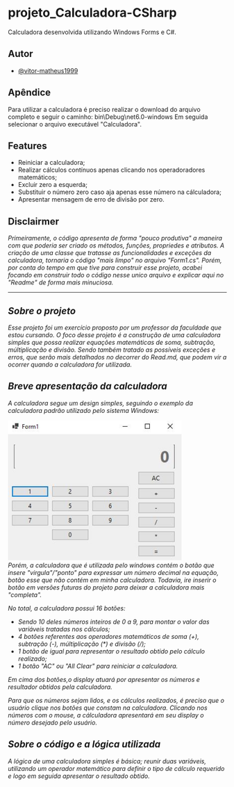 # projeto_Calculadora-CSharp
Calculadora desenvolvida utilizando Windows Forms e C#. 

## Autor
- [@vitor-matheus1999](https://www.github.com/vitor-matheus1999)

## Apêndice
Para utilizar a calculadora é preciso realizar o download do arquivo completo e seguir o caminho:
bin\Debug\net6.0-windows
Em seguida selecionar o arquivo executável "Calculadora".

## Features
- Reiniciar a calculadora;
- Realizar cálculos contínuos apenas clicando nos operadoradores matemáticos;
- Excluir zero a esquerda;
- Substituir o número zero caso aja apenas esse número na cálculadora;
- Apresentar mensagem de erro de divisão por zero.

## Disclairmer
<i> Primeiramente, o código apresenta de forma "pouco produtiva" a maneira com que poderia ser criado os métodos, funções, propriedes e atributos. A criação de uma classe que tratasse as funcionalidades e exceções da calculadora, tornaria o código "mais limpo" no arquivo "Form1.cs". Porém, por conta do tempo em que tive para construir esse projeto, acabei focando em construir todo o código  nesse unico arquivo e explicar aqui no "Readme" de forma mais minuciosa.<i>

---

## Sobre o projeto

  Esse projeto foi um exercício proposto por um professor da faculdade que estou cursando. O foco desse projeto é a construção de uma calculadora simples que possa realizar equações matemáticas de soma, subtração, múltiplicação e divisão. Sendo também tratado as possíveis exceções e erros, que serão mais detalhados no decorrer do Read.md, que podem vir a ocorrer quando a calculadora for utilizada.

## Breve apresentação da calculadora

A calculadora segue um design simples, seguindo o exemplo da calculadora padrão utilizado pelo sistema Windows:
<div>
  <img width='400em' src="imgCalculadora/imgCalculadora.JPG">
</div>
Porém, a calculadora que é utilizada pelo windows contém o botão que insere "virgula"/"ponto" para expressar um número decimal na equação, botão esse que não contém em minha calculadora. Todavia, ire inserir o botão em versões futuras do projeto para deixar a calculadora mais "completa".

No total, a calculadora possui 16 botões:
* Sendo 10 deles números inteiros de 0 a 9, para  montar o valor das variáveis tratadas nos cálculos;
* 4 botões referentes aos operadores matemáticos de soma (+), subtração (-), múltiplicação (*) e divisão (/);
* 1 botão de igual para representar o resultado obtido pelo cálculo realizado;
* 1 botão "AC" ou "All Clear" para reiniciar a calculadora.

Em cima dos botões,o display atuará por apresentar os números e resultador obtidos pela calculadora.

Para que os números sejam lidos, e os cálculos realizados, é preciso que o usuário clique nos botões que constam na calculadora. Clicando nos números com o mouse, a cálculadora apresentará em seu display o número desejado pelo usuário.

## Sobre o código e a lógica utilizada 

A lógica de uma calculadora simples é básica; reunir duas variáveis, utilizando um operador matemático para definir o tipo de cálculo requerido e logo em seguida apresentar o resultado obtido.










